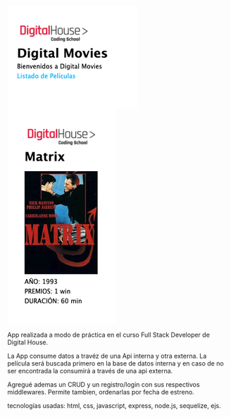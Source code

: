 ![Screenshot](peliculasApi.png)
![Screenshot](peliculasAPI3.png)

App realizada a modo de práctica en el curso Full Stack Developer de Digital House.

La App consume datos a travéz de una Api interna y otra externa.
La película será buscada primero en la base de datos interna y en caso de no ser encontrada la consumirá a través de una api externa.

Agregué ademas un CRUD y un registro/login con sus respectivos middlewares.
Permite tambien, ordenarlas por fecha de estreno.

tecnologías usadas: html, css, javascript, express, node.js, sequelize, ejs. 
